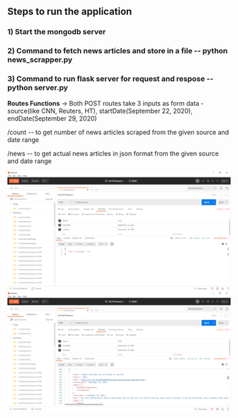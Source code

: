 ## **Steps to run the application**

### 1) Start the mongodb server
### 2) Command to fetch news articles and store in a file -- python news_scrapper.py
### 3) Command to run flask server for request and respose -- python server.py

**Routes Functions**
-> Both POST routes take 3 inputs as form data - source(like CNN, Reuters, HT), startDate(September 22, 2020), endDate(September 29, 2020)

/count -- to get number of news articles scraped from the given source and date range

/news -- to get actual news articles in json format from the given source and date range

![](/Images/SS1.png)
![](/Images/SS2.png)
